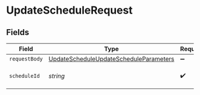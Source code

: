 # UpdateScheduleRequest


## Fields

| Field                                                                                                       | Type                                                                                                        | Required                                                                                                    | Description                                                                                                 |
| ----------------------------------------------------------------------------------------------------------- | ----------------------------------------------------------------------------------------------------------- | ----------------------------------------------------------------------------------------------------------- | ----------------------------------------------------------------------------------------------------------- |
| `requestBody`                                                                                               | [UpdateScheduleUpdateScheduleParameters](../../models/operations/updatescheduleupdatescheduleparameters.md) | :heavy_minus_sign:                                                                                          | N/A                                                                                                         |
| `scheduleId`                                                                                                | *string*                                                                                                    | :heavy_check_mark:                                                                                          | The unique ID of the schedule.                                                                              |